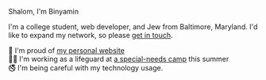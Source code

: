 Shalom, I'm Binyamin

I'm a college student, web developer, and Jew from Baltimore, Maryland. I'd like to expand my network, so please [get in touch](https://github.com/b3u/b3u/issues/new).

:1st_place_medal: I'm proud of [my personal website](https://binyam.in)\
:person_in_manual_wheelchair: I'm working as a lifeguard at [a special-needs camp](https://camphasc.org) this summer\
:no_smoking: I'm being careful with my technology usage.
